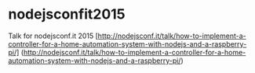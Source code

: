 # nodejsconfit2015
Talk for nodejsconf.it 2015 [http://nodejsconf.it/talk/how-to-implement-a-controller-for-a-home-automation-system-with-nodejs-and-a-raspberry-pi/] (http://nodejsconf.it/talk/how-to-implement-a-controller-for-a-home-automation-system-with-nodejs-and-a-raspberry-pi/) 
